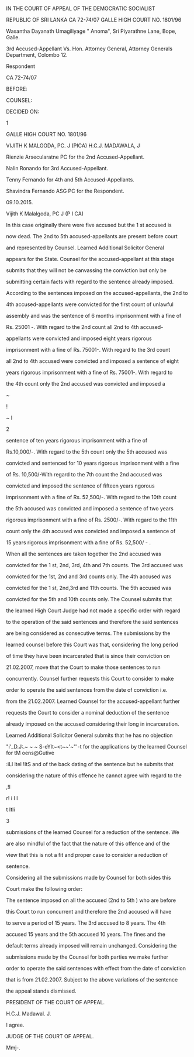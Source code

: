 IN THE COURT OF APPEAL OF THE DEMOCRATIC SOCIALIST

REPUBLIC OF SRI LANKA CA 72-74/07 GALLE HIGH COURT NO. 1801/96

Wasantha Dayanath Umagiliyage " Anoma", Sri Piyarathne Lane, Bope, Galle.

3rd Accused-Appellant Vs. Hon. Attorney General, Attorney Generals Department, Colombo 12.

Respondent

CA 72-74/07

BEFORE:

COUNSEL:

DECIDED ON:

1

GALLE HIGH COURT NO. 1801/96

VIJITH K MALGODA, PC. J (PICA) H.C.J. MADAWALA, J

Rienzie Arsecularatne PC for the 2nd Accused-Appellant.

Nalin Ronando for 3rd Accused-Appellant.

Tenny Fernando for 4th and 5th Accused-Appellants.

Shavindra Fernando ASG PC for the Respondent.

09.10.2015.

Vijith K Malalgoda, PC J (P I CA)

In this case originally there were five accused but the 1 st accused is

now dead. The 2nd to 5th accused-appellants are present before court

and represented by Counsel. Learned Additional Solicitor General

appears for the State. Counsel for the accused-appellant at this stage

submits that they will not be canvassing the conviction but only be

submitting certain facts with regard to the sentence already imposed.

According to the sentences imposed on the accused-appellants, the 2nd to

4th accused-appellants were convicted for the first count of unlawful

assembly and was the sentence of 6 months imprisonment with a fine of

Rs. 25001 -. With regard to the 2nd count all 2nd to 4th accused-

appellants were convicted and imposed eight years rigorous

imprisonment with a fine of Rs. 75001-. With regard to the 3rd count

all 2nd to 4th accused were convicted and imposed a sentence of eight

years rigorous imprisonment with a fine of Rs. 75001-. With regard to

the 4th count only the 2nd accused was convicted and imposed a

~

!

~ I

2

sentence of ten years rigorous imprisonment with a fine of

Rs.10,000/-. With regard to the 5th count only the 5th accused was

convicted and sentenced for 10 years rigorous imprisonment with a fine

of Rs. 10,500/-With regard to the 7th count the 2nd accused was

convicted and imposed the sentence of fifteen years ngorous

imprisonment with a fine of Rs. 52,500/-. With regard to the 10th count

the 5th accused was convicted and imposed a sentence of two years

rigorous imprisonment with a fine of Rs. 2500/-. With regard to the 11th

count only the 4th accused was convicted and imposed a sentence of

15 years rigorous imprisonment with a fine of Rs. 52,500/ - .

When all the sentences are taken together the 2nd accused was

convicted for the 1 st, 2nd, 3rd, 4th and 7th counts. The 3rd accused was

convicted for the 1st, 2nd and 3rd counts only. The 4th accused was

convicted for the 1 st, 2nd,3rd and 11th counts. The 5th accused was

convicted for the 5th and 10th counts only. The Counsel submits that

the learned High Court Judge had not made a specific order with regard

to the operation of the said sentences and therefore the said sentences

are being considered as consecutive terms. The submissions by the

learned counsel before this Court was that, considering the long period

of time they have been incarcerated that is since their conviction on

21.02.2007, move that the Court to make those sentences to run

concurrently. Counsel further requests this Court to consider to make

order to operate the said sentences from the date of conviction i.e.

from the 21.02.2007. Learned Counsel for the accused-appellant further

requests the Court to consider a nominal deduction of the sentence

already imposed on the accused considering their long in incarceration.

Learned Additional Solicitor General submits that he has no objection

"i\'_D.J:.\~ ~ ~ S-eYlt~<t~~'\~"'-t for the applications by the learned Counsel for tM oens@Gutive

:iLl ltel !ItS and of the back dating of the sentence but he submits that

considering the nature of this offence he cannot agree with regard to the

,!I

r! i I I

t Itli

3

submissions of the learned Counsel for a reduction of the sentence. We

are also mindful of the fact that the nature of this offence and of the

view that this is not a fit and proper case to consider a reduction of

sentence.

Considering all the submissions made by Counsel for both sides this

Court make the following order:

The sentence imposed on all the accused (2nd to 5th ) who are before

this Court to run concurrent and therefore the 2nd accused will have

to serve a period of 15 years. The 3rd accused to 8 years. The 4th

accused 15 years and the 5th accused 10 years. The fines and the

default terms already imposed will remain unchanged. Considering the

submissions made by the Counsel for both parties we make further

order to operate the said sentences with effect from the date of conviction

that is from 21.02.2007. Subject to the above variations of the sentence

the appeal stands dismissed.

PRESIDENT OF THE COURT OF APPEAL.

H.C.J. Madawal. J.

I agree.

JUDGE OF THE COURT OF APPEAL.

Mmj-.